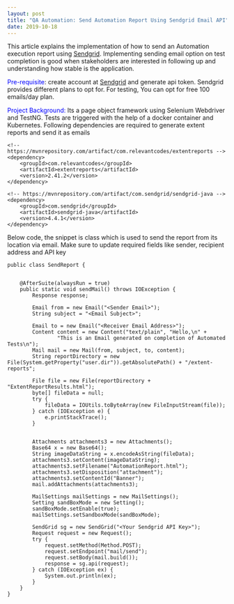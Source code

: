 ```yaml
---
layout: post
title: "QA Automation: Send Automation Report Using Sendgrid Email API"
date: 2019-10-18
---
```


This article explains the implementation of how to send an Automation execution report using [Sendgrid](https://sendgrid.com/docs/API_Reference/Web_API_v3/Mail/index.html). Implementing sending email option on test completion is good when stakeholders are interested in following up and understanding how stable is the application.   

<span style="color:blue">Pre-requisite</span>:
create account at [Sendgrid](https://app.sendgrid.com)  and generate api token. Sendgrid provides different plans to opt for. For testing, You can opt for free 100 emails/day plan.

<span style="color:blue">Project Background:</span>
Its a page object framework using Selenium Webdriver and TestNG. Tests are triggered with the help of a docker container and Kubernetes. Following dependencies are required to generate extent reports and send it as emails



```
<!-- https://mvnrepository.com/artifact/com.relevantcodes/extentreports -->
<dependency>
    <groupId>com.relevantcodes</groupId>
    <artifactId>extentreports</artifactId>
    <version>2.41.2</version>
</dependency>

<!-- https://mvnrepository.com/artifact/com.sendgrid/sendgrid-java -->
<dependency>
    <groupId>com.sendgrid</groupId>
    <artifactId>sendgrid-java</artifactId>
    <version>4.4.1</version>
</dependency>
```


Below code, the snippet is class which is used to send the report from its location via email. Make sure to update required fields like sender, recipient address and API key



```
public class SendReport {


    @AfterSuite(alwaysRun = true)
    public static void sendMail() throws IOException {
        Response response;

        Email from = new Email("<Sender Email>");
        String subject = "<Email Subject>";

        Email to = new Email("<Receiver Email Address>");
        Content content = new Content("text/plain", "Hello,\n" +
                "This is an Email generated on completion of Automated Tests\n");
        Mail mail = new Mail(from, subject, to, content);
        String reportDirectory = new File(System.getProperty("user.dir")).getAbsolutePath() + "/extent-reports";

        File file = new File(reportDirectory + "ExtentReportResults.html");
        byte[] fileData = null;
        try {
            fileData = IOUtils.toByteArray(new FileInputStream(file));
        } catch (IOException e) {
            e.printStackTrace();
        }


        Attachments attachments3 = new Attachments();
        Base64 x = new Base64();
        String imageDataString = x.encodeAsString(fileData);
        attachments3.setContent(imageDataString);
        attachments3.setFilename("AutomationReport.html");
        attachments3.setDisposition("attachment");
        attachments3.setContentId("Banner");
        mail.addAttachments(attachments3);

        MailSettings mailSettings = new MailSettings();
        Setting sandBoxMode = new Setting();
        sandBoxMode.setEnable(true);
        mailSettings.setSandboxMode(sandBoxMode);

        SendGrid sg = new SendGrid("<Your Sendgrid API Key>");
        Request request = new Request();
        try {
            request.setMethod(Method.POST);
            request.setEndpoint("mail/send");
            request.setBody(mail.build());
            response = sg.api(request);
        } catch (IOException ex) {
            System.out.println(ex);
        }
    }
}
```
